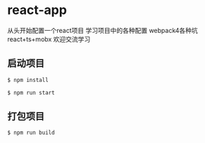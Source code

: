 # react-app
从头开始配置一个react项目 学习项目中的各种配置 webpack4各种坑 react+ts+mobx 欢迎交流学习

## 启动项目
```sh
$ npm install
```
```sh
$ npm run start
```

## 打包项目
```sh
$ npm run build
```

